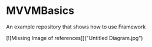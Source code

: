 # MVVMBasics
An example repository that shows how to use Framework

[![Missing Image of references]]("Untitled Diagram.jpg")
